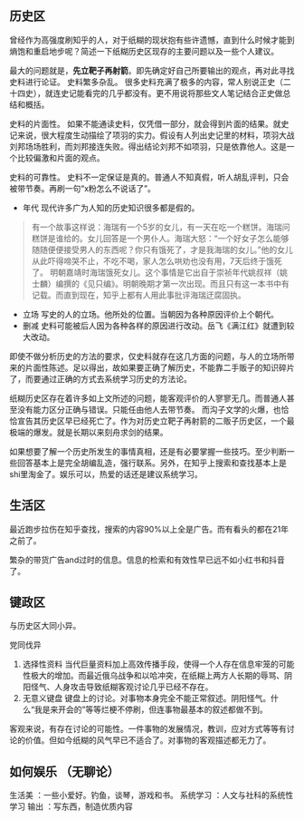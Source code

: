 ## 历史区

曾经作为高强度刷知乎的人，对于纸糊的现状抱有些许遗憾，直到什么时候才能到熵饱和重启地步呢？简述一下纸糊历史区现存的主要问题以及一些个人建议。

最大的问题就是，**先立靶子再射箭**。即先确定好自己所要输出的观点，再对此寻找史料进行论证。
  史料繁多杂乱。  很多史料充满了极多的内容，常人别说正史（二十四史），就连史记能看完的几乎都没有。更不用说将那些文人笔记结合正史做总结和概括。
  
  史料的片面性。  如果不能通读史料，仅凭借一部分，就会得到片面的结果。就史记来说，很大程度生动描绘了项羽的实力。假设有人列出史记里的材料，项羽大战刘邦场场胜利，而刘邦接连失败。得出结论刘邦不如项羽，只是依靠他人。这是一个比较偏激和片面的观点。
  
  史料的可靠性。  史料不一定保证是真的。普通人不知真假，听人胡乱评判，只会被带节奏。再刷一句“x粉怎么不说话了”。
* 年代  现代许多广为人知的历史知识很多都是假的。
> 有一个故事这样说：海瑞有一个5岁的女儿，有一天在吃一个糕饼。海瑞问糕饼是谁给的。女儿回答是一个男仆人。海瑞大怒：“一个好女子怎么能够随随便便接受男人的东西呢？你只有饿死了，才是我海瑞的女儿。”他的女儿从此吓得啼哭不止，不吃不喝，家人怎么哄劝也没有用，7天后终于饿死了。
明朝嘉靖时海瑞饿死女儿。这个事情是它出自于崇祯年代姚叔祥（姚士麟）编撰的《见只编》。明朝晚期才第一次出现。而且只有这一本书中有记载。而直到现在，知乎上都有人用此事批评海瑞迂腐固执。
* 立场  写史的人的立场。他所处的位置。当朝因为各种原因评价上个朝代。
* 删减  史料可能被后人因为各种各样的原因进行改动。岳飞《满江红》就遭到较大改动。

即使不做分析历史的方法的要求，仅史料就存在这几方面的问题，与人的立场所带来的片面性陈述。足以得出，故如果要正确了解历史，不能靠二手贩子的知识碎片了，而要通过正确的方式去系统学习历史的方法论。

纸糊历史区存在着许多如上文所述的问题，能客观评价的人寥寥无几。而普通人甚至没有能力区分正确与错误。只能任由他人去带节奏。
而沟子文学的火爆，也恰恰宣告其历史区早已经死亡了。作为对历史立靶子再射箭的二贩子历史区，一个最极端的爆发。就是长期以来刻舟求剑的结果。

如果想要了解一个历史所发生的事情真相，还是有必要掌握一些技巧。至少判断一些回答基本上是完全胡编乱造，强行联系。另外，在知乎上搜索和查找基本上是shi里淘金了。娱乐可以，热爱的话还是建议系统学习。

## 生活区

  最近跑步拉伤在知乎查找，搜索的内容90%以上全是广告。而有看头的都在21年之前了。

  繁杂的带货广告and过时的信息。信息的检索和有效性早已远不如小红书和抖音了。


## 键政区

与历史区大同小异。

党同伐异
1. 选择性资料  当代巨量资料加上高效传播手段，使得一个人存在信息牢笼的可能性极大的增加。而最近俄乌战争和以哈冲突，在纸糊上两方人长期的辱骂、阴阳怪气、人身攻击导致纸糊客观讨论几乎已经不存在。
2. 无意义键盘  键盘上的讨论。对事物本身完全不能正常叙述。阴阳怪气。什么“我是来开会的”等等烂梗不停刷，但连事物最基本的叙述都做不到。

客观来说，有存在讨论的可能性。一件事物的发展情况，教训，应对方式等等有讨论的价值。但如今纸糊的风气早已不适合了。对事物的客观描述都无力了。

## 如何娱乐  （无聊论）

生活美  ：一些小爱好。钓鱼，谈琴，游戏和书。
系统学习  ：人文与社科的系统性学习
输出  ：写东西，制造优质内容
